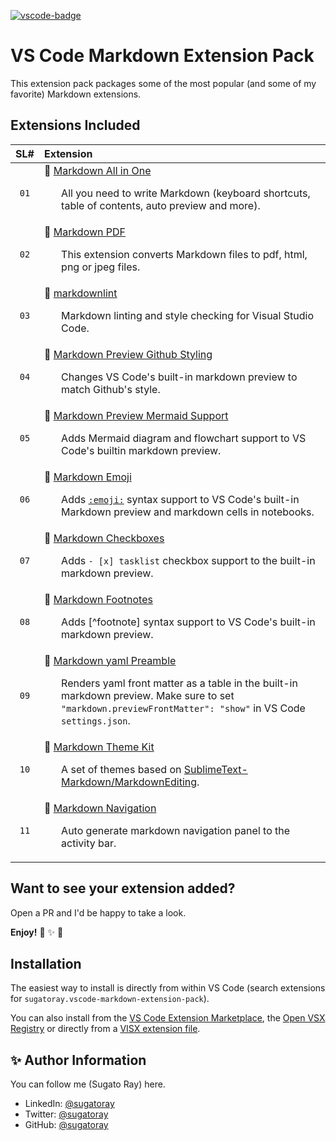 
<!-- markdownlint-disable MD041 -->
[![vscode-badge][#vsce-svg-url]][#vsce-marketplace-url]

[#vsce-svg-url]: https://vsmarketplacebadge.apphb.com/version/sugatoray.vscode-markdown-extension-pack.svg
[#vsce-marketplace-url]: https://marketplace.visualstudio.com/items?itemName=sugatoray.vscode-markdown-extension-pack
<!-- markdownlint-enable MD041 -->

# VS Code Markdown Extension Pack

This extension pack packages some of the most popular (and some of my favorite) Markdown extensions.

## Extensions Included

| SL# | Extension |
|:---:|:---|
| `01` | 🎁 [Markdown All in One](https://marketplace.visualstudio.com/items?itemName=yzhang.markdown-all-in-one) <br/> <p><ul> All you need to write Markdown (keyboard shortcuts, table of contents, auto preview and more). </ul></p> |
| `02` | 🎁 [Markdown PDF](https://marketplace.visualstudio.com/items?itemName=yzane.markdown-pdf) <br/> <p><ul> This extension converts Markdown files to pdf, html, png or jpeg files. </ul></p> |
| `03` | 🎁 [markdownlint](https://marketplace.visualstudio.com/items?itemName=DavidAnson.vscode-markdownlint) <br/> <p><ul> Markdown linting and style checking for Visual Studio Code. </ul></p> |
| `04` | 🎁 [Markdown Preview Github Styling](https://marketplace.visualstudio.com/items?itemName=bierner.markdown-preview-github-styles) <br/> <p><ul> Changes VS Code's built-in markdown preview to match Github's style. </ul></p> |
| `05` | 🎁 [Markdown Preview Mermaid Support](https://marketplace.visualstudio.com/items?itemName=bierner.markdown-mermaid) <br/> <p><ul> Adds Mermaid diagram and flowchart support to VS Code's builtin markdown preview. </ul></p> |
| `06` | 🎁 [Markdown Emoji](https://marketplace.visualstudio.com/items?itemName=bierner.markdown-emoji) <br/> <p><ul> Adds [`:emoji:`](https://www.webpagefx.com/tools/emoji-cheat-sheet/) syntax support to VS Code's built-in Markdown preview and markdown cells in notebooks. </ul></p> |
| `07` | 🎁 [Markdown Checkboxes](https://marketplace.visualstudio.com/items?itemName=bierner.markdown-checkbox) <br/> <p><ul> Adds `- [x] tasklist` checkbox support to the built-in markdown preview. </ul></p> |
| `08` | 🎁 [Markdown Footnotes](https://marketplace.visualstudio.com/items?itemName=bierner.markdown-footnotes) <br/> <p><ul> Adds [^footnote] syntax support to VS Code's built-in markdown preview. </ul></p> |
| `09` | 🎁 [Markdown yaml Preamble](https://marketplace.visualstudio.com/items?itemName=bierner.markdown-yaml-preamble) <br/> <p><ul> Renders yaml front matter as a table in the built-in markdown preview. Make sure to set `"markdown.previewFrontMatter": "show"` in VS Code `settings.json`.</ul></p> |
| `10` | 🎁 [Markdown Theme Kit](https://marketplace.visualstudio.com/items?itemName=ms-vscode.Theme-MarkdownKit) <br/> <p><ul> A set of themes based on [SublimeText-Markdown/MarkdownEditing](https://github.com/SublimeText-Markdown/MarkdownEditing). </ul></p> |
| `11` | 🎁 [Markdown Navigation](https://marketplace.visualstudio.com/items?itemName=AlanWalk.markdown-navigation) <br/> <p><ul> Auto generate markdown navigation panel to the activity bar. </ul></p> |

## Want to see your extension added?

Open a PR and I'd be happy to take a look.

**Enjoy!** 🎁 ✨ 🎉

## Installation

The easiest way to install is directly from within VS Code (search extensions for `sugatoray.vscode-markdown-extension-pack`).

You can also install from the [VS Code Extension Marketplace][#vsce-marketplace-url], the [Open VSX Registry][#ovsx-registry] or directly from a [VISX extension file][#vsix-install].

[#ovsx-registry]: https://open-vsx.org/extension/sugatoray/vscode-markdown-extension-pack
[#vsix-install]: https://marketplace.visualstudio.com/items?itemName=sugatoray.vscode-markdown-extension-pack#visx-install

<!---

## List of Emojis Used

- 🎁 : `:gift:`
- ✨ : `:sparkles:`
- 🎉 : `:tada:`

--->

## ✨ Author Information

You can follow me (Sugato Ray) here.

- LinkedIn: [@sugatoray](https://www.linkedin.com/in/sugatoray/)
- Twitter: [@sugatoray](https://twitter.com/sugatoray)
- GitHub: [@sugatoray](https://github.com/sugatoray)

